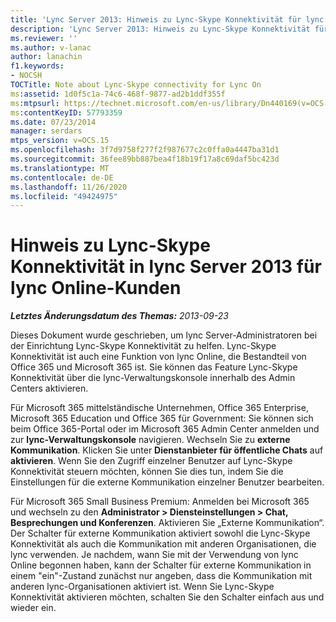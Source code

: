 ```yaml
---
title: 'Lync Server 2013: Hinweis zu Lync-Skype Konnektivität für lync auf'
description: 'Lync Server 2013: Hinweis zu Lync-Skype Konnektivität für lync auf.'
ms.reviewer: ''
ms.author: v-lanac
author: lanachin
f1.keywords:
- NOCSH
TOCTitle: Note about Lync-Skype connectivity for Lync On
ms:assetid: 1d0f5c1a-74c6-468f-9877-ad2b1ddf355f
ms:mtpsurl: https://technet.microsoft.com/en-us/library/Dn440169(v=OCS.15)
ms:contentKeyID: 57793359
ms.date: 07/23/2014
manager: serdars
mtps_version: v=OCS.15
ms.openlocfilehash: 3f7d9758f277f2f987677c2c0ffa0a4447ba31d1
ms.sourcegitcommit: 36fee89bb887bea4f18b19f17a8c69daf5bc423d
ms.translationtype: MT
ms.contentlocale: de-DE
ms.lasthandoff: 11/26/2020
ms.locfileid: "49424975"
---
```

# <a name="note-about-lync-skype-connectivity-in-lync-server-2013-for-lync-online-customers"></a>Hinweis zu Lync-Skype Konnektivität in lync Server 2013 für lync Online-Kunden

<div data-xmlns="http://www.w3.org/1999/xhtml">

<div class="topic" data-xmlns="http://www.w3.org/1999/xhtml" data-msxsl="urn:schemas-microsoft-com:xslt" data-cs="https://msdn.microsoft.com/">

<div data-asp="https://msdn2.microsoft.com/asp">



</div>

<div id="mainSection">

<div id="mainBody">

<span> </span>

_**Letztes Änderungsdatum des Themas:** 2013-09-23_

Dieses Dokument wurde geschrieben, um lync Server-Administratoren bei der Einrichtung Lync-Skype Konnektivität zu helfen.  Lync-Skype Konnektivität ist auch eine Funktion von lync Online, die Bestandteil von Office 365 und Microsoft 365 ist. Sie können das Feature Lync-Skype Konnektivität über die lync-Verwaltungskonsole innerhalb des Admin Centers aktivieren.

Für Microsoft 365 mittelständische Unternehmen, Office 365 Enterprise, Microsoft 365 Education und Office 365 für Government: Sie können sich beim Office 365-Portal oder im Microsoft 365 Admin Center anmelden und zur **lync-Verwaltungskonsole** navigieren. Wechseln Sie zu **externe Kommunikation**. Klicken Sie unter **Dienstanbieter für öffentliche Chats** auf **aktivieren**. Wenn Sie den Zugriff einzelner Benutzer auf Lync-Skype Konnektivität steuern möchten, können Sie dies tun, indem Sie die Einstellungen für die externe Kommunikation einzelner Benutzer bearbeiten.

Für Microsoft 365 Small Business Premium: Anmelden bei Microsoft 365 und wechseln zu den **Administrator \> Diensteinstellungen \> Chat, Besprechungen und Konferenzen**. Aktivieren Sie „Externe Kommunikation“. Der Schalter für externe Kommunikation aktiviert sowohl die Lync-Skype Konnektivität als auch die Kommunikation mit anderen Organisationen, die lync verwenden. Je nachdem, wann Sie mit der Verwendung von lync Online begonnen haben, kann der Schalter für externe Kommunikation in einem "ein"-Zustand zunächst nur angeben, dass die Kommunikation mit anderen lync-Organisationen aktiviert ist. Wenn Sie Lync-Skype Konnektivität aktivieren möchten, schalten Sie den Schalter einfach aus und wieder ein.

</div>

<span> </span>

</div>

</div>

</div>

